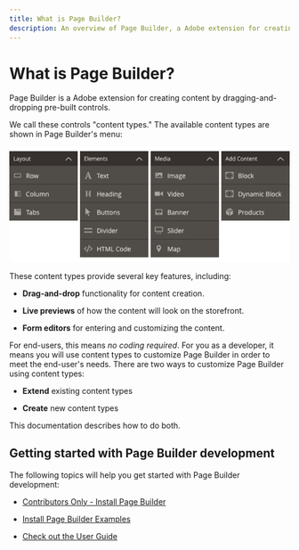 ```yaml
---
title: What is Page Builder?
description: An overview of Page Builder, a Adobe extension for creating content by dragging-and-dropping pre-built controls.
---
```


# What is Page Builder?

Page Builder is a Adobe extension for creating content by dragging-and-dropping pre-built controls.

We call these controls "content types." The available content types are shown in Page Builder's menu:

![Page Builder content types](../_images/page-builder/pagebuilder-content-types.png)

These content types provide several key features, including:

-  **Drag-and-drop** functionality for content creation.

-  **Live previews** of how the content will look on the storefront.

-  **Form editors** for entering and customizing the content.

For end-users, this means _no coding required_. For you as a developer, it means you will use content types to customize Page Builder in order to meet the end-user's needs. There are two ways to customize Page Builder using content types:

-  **Extend** existing content types

-  **Create** new content types

This documentation describes how to do both.

## Getting started with Page Builder development

The following topics will help you get started with Page Builder development:

-  [Contributors Only - Install Page Builder](contributors.md)

-  [Install Page Builder Examples](pagebuilder-examples.md)

-  [Check out the User Guide](https://experienceleague.adobe.com/docs/commerce-admin/page-builder/guide-overview.html?lang=en)
